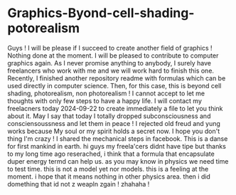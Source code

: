 # Graphics-Byond-cell-shading-potorealism

Guys ! I will be please if I succeed to create another field of graphics ! Nothing done at the moment. I will be pleased to contribute to computer graphics again. As I never promise anything to anybody, I surely have freelancers who work with me and we will work hard to finish this one. Recently, I finished another repository readme with formulas which can be used directly in computer science. Then, for this case, this is beyond cell shading, photorealism, non photorealism ! I cannot accept to let me thoughts with only few steps to have a happy life. I will contact my freelacners today 2024-09-22 to create immediately a file to let you think about it. May I say that today I totally dropped subconsciousness and consciensoussness and let them in peace ! I rejected old freud and yung works because My soul or my spirit holds a secret now. I hope you don't thing I'm crazy ! I shared the mechanical steps in facebook. This is a danse for first mankind in earth.
hi guys my freela'cers didnt have tipe but thanks to my long time ago reserached, i think that a formula that encapsulate duper energy termd can help us. as you may know in physics we need time to test time. this is not a model yet nor models. this is a feeling at the moment. i hope that it means nothing in other physics area. then i did domething that id not z weapln zgain ! zhahaha !
